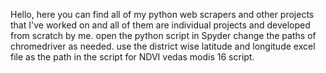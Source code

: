 Hello, here you can find all of my python web scrapers and other projects that I've worked on and all of them are individual projects and developed from scratch by me.
open the python script in Spyder
change the paths of chromedriver as needed.
use the district wise latitude and longitude excel file as the path in the script for NDVI vedas modis 16 script.
